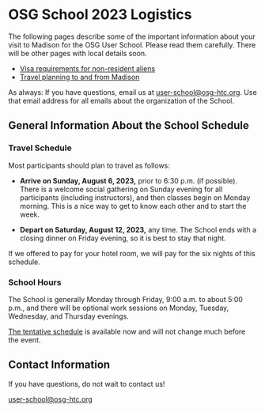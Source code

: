 # OSG School 2023 Logistics

The following pages describe some of the important information about your visit to Madison for the OSG User School.
Please read them carefully.
There will be other pages with local details soon.

-   [Visa requirements for non-resident aliens](visas.md)
-   [Travel planning to and from Madison](travel-planning.md)

As always: If you have questions, email us at <user-school@osg-htc.org>.
Use that email address for all emails about the organization of the School.

## General Information About the School Schedule

### Travel Schedule

Most participants should plan to travel as follows:

-   **Arrive on Sunday, August 6, 2023,** prior to 6:30 p.m. (if possible).
    There is a welcome social gathering on Sunday evening for all participants (including instructors),
    and then classes begin on Monday morning.
    This is a nice way to get to know each other and to start the week.

-   **Depart on Saturday, August 12, 2023,** any time.
    The School ends with a closing dinner on Friday evening,
    so it is best to stay that night.

If we offered to pay for your hotel room, we will pay for the six nights of this schedule.

### School Hours

The School is generally Monday through Friday, 9:00 a.m. to about 5:00 p.m.,
and there will be optional work sessions on Monday, Tuesday, Wednesday, and Thursday evenings.

[The tentative schedule](../schedule.md) is available now and will not change much before the event.

## Contact Information

If you have questions, do not wait to contact us!

<user-school@osg-htc.org>
